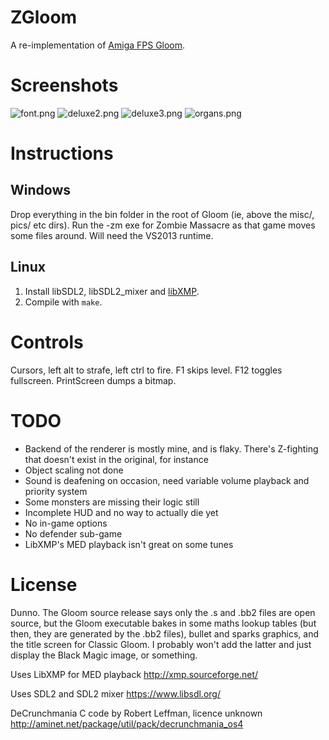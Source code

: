 # ZGloom

A re-implementation of [Amiga FPS Gloom](https://en.wikipedia.org/wiki/Gloom_(video_game)).

# Screenshots

![font.png](screenshots/font.png)
![deluxe2.png](screenshots/deluxe2.png)
![deluxe3.png](screenshots/deluxe3.png)
![organs.png](screenshots/organs.png)

# Instructions

## Windows

Drop everything in the bin folder in the root of Gloom (ie, above the misc/, pics/ etc dirs). Run the -zm exe for Zombie Massacre as that game moves some files around. 
Will need the VS2013 runtime.

## Linux

1. Install libSDL2, libSDL2_mixer and [libXMP](https://github.com/cmatsuoka/libxmp).
2. Compile with `make`.

# Controls

Cursors, left alt to strafe, left ctrl to fire. F1 skips level. F12 toggles fullscreen. PrintScreen dumps a bitmap.

# TODO

* Backend of the renderer is mostly mine, and is flaky. There's Z-fighting that doesn't exist in the original, for instance
* Object scaling not done
* Sound is deafening on occasion, need variable volume playback and priority system
* Some monsters are missing their logic still
* Incomplete HUD and no way to actually die yet
* No in-game options
* No defender sub-game
* LibXMP's MED playback isn't great on some tunes

# License

Dunno. The Gloom source release says only the .s and .bb2 files are open source, but the Gloom executable bakes in some maths lookup tables (but then, they are generated by the .bb2 files), bullet and sparks graphics, and 
the title screen for Classic Gloom. I probably won't add the latter and just display the Black Magic image, or something.

Uses LibXMP for MED playback
http://xmp.sourceforge.net/

Uses SDL2 and SDL2 mixer
https://www.libsdl.org/

DeCrunchmania C code by Robert Leffman, licence unknown
http://aminet.net/package/util/pack/decrunchmania_os4

